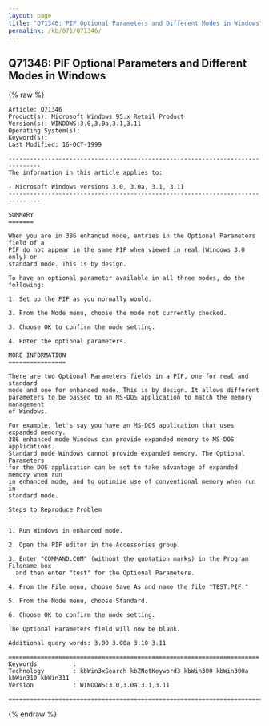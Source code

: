 ```yaml
---
layout: page
title: "Q71346: PIF Optional Parameters and Different Modes in Windows"
permalink: /kb/071/Q71346/
---
```


## Q71346: PIF Optional Parameters and Different Modes in Windows

{% raw %}

	Article: Q71346
	Product(s): Microsoft Windows 95.x Retail Product
	Version(s): WINDOWS:3.0,3.0a,3.1,3.11
	Operating System(s): 
	Keyword(s): 
	Last Modified: 16-OCT-1999
	
	-------------------------------------------------------------------------------
	The information in this article applies to:
	
	- Microsoft Windows versions 3.0, 3.0a, 3.1, 3.11 
	-------------------------------------------------------------------------------
	
	SUMMARY
	=======
	
	When you are in 386 enhanced mode, entries in the Optional Parameters field of a
	PIF do not appear in the same PIF when viewed in real (Windows 3.0 only) or
	standard mode. This is by design.
	
	To have an optional parameter available in all three modes, do the following:
	
	1. Set up the PIF as you normally would.
	
	2. From the Mode menu, choose the mode not currently checked.
	
	3. Choose OK to confirm the mode setting.
	
	4. Enter the optional parameters.
	
	MORE INFORMATION
	================
	
	There are two Optional Parameters fields in a PIF, one for real and standard
	mode and one for enhanced mode. This is by design. It allows different
	parameters to be passed to an MS-DOS application to match the memory management
	of Windows.
	
	For example, let's say you have an MS-DOS application that uses expanded memory.
	386 enhanced mode Windows can provide expanded memory to MS-DOS applications.
	Standard mode Windows cannot provide expanded memory. The Optional Parameters
	for the DOS application can be set to take advantage of expanded memory when run
	in enhanced mode, and to optimize use of conventional memory when run in
	standard mode.
	
	Steps to Reproduce Problem
	--------------------------
	
	1. Run Windows in enhanced mode.
	
	2. Open the PIF editor in the Accessories group.
	
	3. Enter "COMMAND.COM" (without the quotation marks) in the Program Filename box
	  and then enter "test" for the Optional Parameters.
	
	4. From the File menu, choose Save As and name the file "TEST.PIF."
	
	5. From the Mode menu, choose Standard.
	
	6. Choose OK to confirm the mode setting.
	
	The Optional Parameters field will now be blank.
	
	Additional query words: 3.00 3.00a 3.10 3.11
	
	======================================================================
	Keywords          :  
	Technology        : kbWin3xSearch kbZNotKeyword3 kbWin300 kbWin300a kbWin310 kbWin311
	Version           : WINDOWS:3.0,3.0a,3.1,3.11
	
	=============================================================================
	

{% endraw %}
